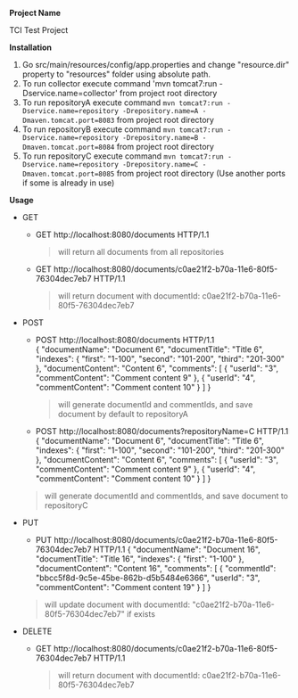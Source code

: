 **Project Name**

TCI Test Project

**Installation**

1. Go src/main/resources/config/app.properties and change "resource.dir" property to "resources" folder using absolute path.
2. To run collector execute command 'mvn tomcat7:run -Dservice.name=collector' from project root directory
3. To run repositoryA execute command `mvn tomcat7:run -Dservice.name=repository -Drepository.name=A -Dmaven.tomcat.port=8083` from project root directory
4. To run repositoryB execute command `mvn tomcat7:run -Dservice.name=repository -Drepository.name=B -Dmaven.tomcat.port=8084` from project root directory
5. To run repositoryC execute command `mvn tomcat7:run -Dservice.name=repository -Drepository.name=C -Dmaven.tomcat.port=8085` from project root directory
(Use another ports if some is already in use)

**Usage**

- GET
	- GET http://localhost:8080/documents HTTP/1.1 
		>will return all documents from all repositories
		
	- GET http://localhost:8080/documents/c0ae21f2-b70a-11e6-80f5-76304dec7eb7 HTTP/1.1 
		>will return document with documentId: c0ae21f2-b70a-11e6-80f5-76304dec7eb7
	  

- POST 
	- POST http://localhost:8080/documents HTTP/1.1  
	  {
    "documentName": "Document 6",
    "documentTitle": "Title 6",
    "indexes": {
      "first": "1-100",
      "second": "101-200",
      "third": "201-300"
    },
    "documentContent": "Content 6",
    "comments": [
      {
        "userId": "3",
        "commentContent": "Comment content 9"
      },
      {
        "userId": "4",
        "commentContent": "Comment content 10"
      }
    ]
    }
		>will generate documentId and commentIds, and save document by default to repositoryA
		
	- POST http://localhost:8080/documents?repositoryName=C HTTP/1.1
	  {
    "documentName": "Document 6",
    "documentTitle": "Title 6",
    "indexes": {
      "first": "1-100",
      "second": "101-200",
      "third": "201-300"
    },
    "documentContent": "Content 6",
    "comments": [
      {
        "userId": "3",
        "commentContent": "Comment content 9"
      },
      {
        "userId": "4",
        "commentContent": "Comment content 10"
      }
    ]
    }
    >will generate documentId and commentIds, and save document to repositoryC
		
- PUT
	- PUT http://localhost:8080/documents/c0ae21f2-b70a-11e6-80f5-76304dec7eb7 HTTP/1.1
	  {
    "documentName": "Document 16",
    "documentTitle": "Title 16",
    "indexes": {
      "first": "1-100"
    },
    "documentContent": "Content 16",
    "comments": [
      {
        "commentId": "bbcc5f8d-9c5e-45be-862b-d5b5484e6366",
        "userId": "3",
        "commentContent": "Comment content 19"
      }
    ]
  }
    >will update document with documentId: "c0ae21f2-b70a-11e6-80f5-76304dec7eb7" if exists
	
- DELETE 
	- GET http://localhost:8080/documents/c0ae21f2-b70a-11e6-80f5-76304dec7eb7 HTTP/1.1 
		>will return document with documentId: c0ae21f2-b70a-11e6-80f5-76304dec7eb7

